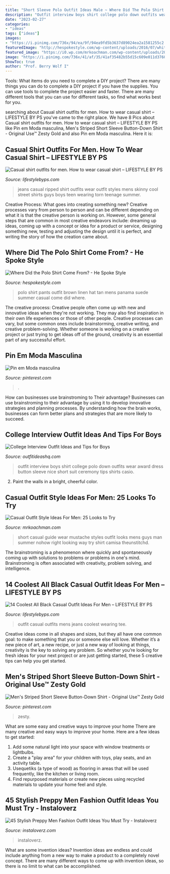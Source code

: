 ```yaml
---
title: "Short Sleeve Polo Outfit Ideas Male ~ Where Did The Polo Shirt Come From?"
description: "Outfit interview boys shirt college polo down outfits wear award dress button sleeve nice short suit ceremony tips shirts casio"
date: "2023-02-27"
categories:
- "ideas"
tags: ["ideas"]
images:
- "https://i.pinimg.com/736x/94/ea/9f/94ea9fd5b3637d89024ea2a1581255c2.jpg"
featuredImage: "http://hespokestyle.com/wp-content/uploads/2016/07/white-polo-shirt-tan-linen-pants-panama-hat-brown-suede-loafers-mens-casual-summer-outfit-ideas-7.jpg"
featured_image: "https://i0.wp.com/mrkoachman.com/wp-content/uploads/2015/08/mrkoachman_men_pix-9.jpg"
image: "https://i.pinimg.com/736x/41/af/35/41af35482b55d15c609e011d37605f94.jpg"
ShowToc: true
author: "Prof. Berry Wolf I"
---
```



Tools: What items do you need to complete a DIY project?
There are many things you can do to complete a DIY project if you have the supplies. You can use tools to complete the project easier and faster. There are many different tools that you can use for different tasks, so find what works best for you.

	

		
searching about Casual shirt outfits for men. How to wear casual shirt – LIFESTYLE BY PS you've came to the right place. We have 8 Pics about Casual shirt outfits for men. How to wear casual shirt – LIFESTYLE BY PS like Pin em Moda masculina, Men&#039;s Striped Short Sleeve Button-Down Shirt - Original Use™ Zesty Gold and also Pin em Moda masculina. Here it is:
		
    
## Casual Shirt Outfits For Men. How To Wear Casual Shirt – LIFESTYLE BY PS

<img loading=lazy src="https://cdn.shopify.com/s/files/1/0162/2116/files/Casual_Street_Style_For_Men_6.jpg?v=1491243869" onerror="this.onerror=null;this.src='https://tse3.mm.bing.net/th?id=OIP.p1gouAW0V81Vq5BZGYIbUQHaLH&amp;pid=15.1';" alt="Casual shirt outfits for men. How to wear casual shirt – LIFESTYLE BY PS">

_Source: lifestylebyps.com_

>jeans casual ripped shirt outfits wear outfit styles mens skinny cool street shirts guys boys teen wearing torn teenage summer. 

	

Creative Process: What goes into creating something new?
Creative processes vary from person to person and can be different depending on what it is that the creative person is working on. However, some general steps that are common in most creative endeavors include: dreaming up ideas, coming up with a concept or idea for a product or service, designing something new, testing and adjusting the design until it is perfect, and writing the story of how the creation came about.

    
## Where Did The Polo Shirt Come From? - He Spoke Style

<img loading=lazy src="http://hespokestyle.com/wp-content/uploads/2016/07/white-polo-shirt-tan-linen-pants-panama-hat-brown-suede-loafers-mens-casual-summer-outfit-ideas-7.jpg" onerror="this.onerror=null;this.src='https://tse1.mm.bing.net/th?id=OIP.71HqtRLPCWStzswcZgoFVgHaLH&amp;pid=15.1';" alt="Where Did the Polo Shirt Come From? - He Spoke Style">

_Source: hespokestyle.com_

>polo shirt pants outfit brown linen hat tan mens panama suede summer casual come did where. 

	

The creative process:
Creative people often come up with new and innovative ideas when they're not working. They may also find inspiration in their own life experiences or those of other people. Creative processes can vary, but some common ones include brainstorming, creative writing, and creative problem-solving. Whether someone is working on a creative project or just trying to get ideas off of the ground, creativity is an essential part of any successful effort.

    
## Pin Em Moda Masculina

<img loading=lazy src="https://i.pinimg.com/736x/41/af/35/41af35482b55d15c609e011d37605f94.jpg" onerror="this.onerror=null;this.src='https://tse3.mm.bing.net/th?id=OIP.Aq65l3F9Yo_68BRC7KMhOQHaNK&amp;pid=15.1';" alt="Pin em Moda masculina">

_Source: pinterest.com_

>. 

	

How can businesses use brainstroming to Their advantage?
Businesses can use brainstroming to their advantage by using it to develop innovative strategies and planning processes. By understanding how the brain works, businesses can form better plans and strategies that are more likely to succeed.

    
## College Interview Outfit Ideas And Tips For Boys

<img loading=lazy src="http://outfitideashq.com/wp-content/uploads/2014/11/interview-outfit-ideas-men-3.jpg" onerror="this.onerror=null;this.src='https://tse1.mm.bing.net/th?id=OIP.oBf70x6pR5ls3JucRTUhEwHaHa&amp;pid=15.1';" alt="College Interview Outfit Ideas and Tips for Boys">

_Source: outfitideashq.com_

>outfit interview boys shirt college polo down outfits wear award dress button sleeve nice short suit ceremony tips shirts casio. 

	

2. Paint the walls in a bright, cheerful color.

    
## Casual Outfit Style Ideas For Men: 25 Looks To Try

<img loading=lazy src="https://i0.wp.com/mrkoachman.com/wp-content/uploads/2015/08/mrkoachman_men_pix-9.jpg" onerror="this.onerror=null;this.src='https://tse1.mm.bing.net/th?id=OIP.j1O5R01sGLRrmTTC_0ucTgAAAA&amp;pid=15.1';" alt="Casual Outfit Style Ideas For Men: 25 Looks to Try">

_Source: mrkoachman.com_

>short casual guide wear mustache styles outfit looks mens guys man summer nohow right looking way try shirt camisa theunstitchd. 

	

The brainstroming is a phenomenon where quickly and spontaneously coming up with solutions to problems or problems in one's mind. Brainstroming is often associated with creativity, problem solving, and intelligence.

    
## 14 Coolest All Black Casual Outfit Ideas For Men – LIFESTYLE BY PS

<img loading=lazy src="https://cdn.shopify.com/s/files/1/0162/2116/files/All_black_outfit_ideas_for_mentitled_design_8.jpg?v=1509700749" onerror="this.onerror=null;this.src='https://tse1.mm.bing.net/th?id=OIP.AqEEwfSDM2BFbRIRc2ypLQHaLG&amp;pid=15.1';" alt="14 Coolest All Black Casual Outfit Ideas For Men – LIFESTYLE BY PS">

_Source: lifestylebyps.com_

>outfit casual outfits mens jeans coolest wearing tee. 

	

Creative ideas come in all shapes and sizes, but they all have one common goal: to make something that you or someone else will love. Whether it’s a new piece of art, a new recipe, or just a new way of looking at things, creativity is the key to solving any problem. So whether you’re looking for fresh ideas for your next project or are just getting started, these 5 creative tips can help you get started.

    
## Men&#039;s Striped Short Sleeve Button-Down Shirt - Original Use™ Zesty Gold

<img loading=lazy src="https://i.pinimg.com/736x/94/ea/9f/94ea9fd5b3637d89024ea2a1581255c2.jpg" onerror="this.onerror=null;this.src='https://tse1.mm.bing.net/th?id=OIP.lUD78mHoNXaRSADoXTuNLgHaHa&amp;pid=15.1';" alt="Men&#039;s Striped Short Sleeve Button-Down Shirt - Original Use™ Zesty Gold">

_Source: pinterest.com_

>zesty. 

	

What are some easy and creative ways to improve your home
There are many creative and easy ways to improve your home. Here are a few ideas to get started: 
1. Add some natural light into your space with window treatments or lightbulbs. 
2. Create a "play area" for your children with toys, play seats, and an activity table. 
3. Usequetiks (a type of wood) as flooring in areas that will be used frequently, like the kitchen or living room. 
4. Find repurposed materials or create new pieces using recycled materials to update your home feel and style.

    
## 45 Stylish Preppy Men Fashion Outfit Ideas You Must Try - Instaloverz

<img loading=lazy src="https://instaloverz.com/wp-content/uploads/2017/04/7.-Preppy-Men-Fashion.jpg" onerror="this.onerror=null;this.src='https://tse4.mm.bing.net/th?id=OIP.HSYSnWMI74MS7io13hbWVgHaLG&amp;pid=15.1';" alt="45 Stylish Preppy Men Fashion Outfit Ideas You Must Try - Instaloverz">

_Source: instaloverz.com_

>instaloverz. 

	

What are some invention ideas?
Invention ideas are endless and could include anything from a new way to make a product to a completely novel concept. There are many different ways to come up with invention ideas, so there is no limit to what can be accomplished.

